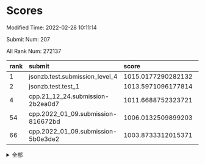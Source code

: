 # Scores

Modified Time: 2022-02-28 10:11:14

Submit Num: 207

All Rank Num: 272137

| rank |               submit               |       score        |       sigma        | pk_num |
| :--- | :--------------------------------- | :----------------- | :----------------- | :----- |
| 1    | jsonzb.test.submission_level_4     | 1015.0177290282132 | 0.8255200777579045 | 5261   |
| 2    | jsonzb.test.test_1                 | 1013.5971096177814 | 0.8347440792724053 | 5260   |
| 4    | cpp.21_12_24.submission-2b2ea0d7   | 1011.6688752323721 | 0.7904221784588237 | 5258   |
| 54   | cpp.2022_01_09.submission-816672bd | 1006.0132509899203 | 0.7237785306500202 | 5264   |
| 66   | cpp.2022_01_09.submission-5b0e3de2 | 1003.8733312015371 | 0.7079198497168093 | 5256   |


<details>
<summary>全部</summary>

| rank |                 submit                 |       score        |       sigma        | pk_num |
| :--- | :------------------------------------- | :----------------- | :----------------- | :----- |
| 1    | jsonzb.test.submission_level_4         | 1015.0177290282132 | 0.8255200777579045 | 5261   |
| 2    | jsonzb.test.test_1                     | 1013.5971096177814 | 0.8347440792724053 | 5260   |
| 3    | gobigger.level_3.submission_level_3_22 | 1011.9459590333524 | 0.7717768425307658 | 5260   |
| 4    | cpp.21_12_24.submission-2b2ea0d7       | 1011.6688752323721 | 0.7904221784588237 | 5258   |
| 5    | gobigger.level_3.submission_level_3_15 | 1011.2401086254889 | 0.76058235277623   | 5258   |
| 6    | gobigger.level_3.submission_level_3_0  | 1011.1849015616792 | 0.7595901939964845 | 5258   |
| 7    | gobigger.level_3.submission_level_3_42 | 1011.0554807476203 | 0.7498357317992935 | 5259   |
| 8    | gobigger.level_3.submission_level_3_6  | 1011.042787823276  | 0.7566586631372396 | 5257   |
| 9    | gobigger.level_3.submission_level_3_28 | 1010.7414263740857 | 0.750277006994168  | 5256   |
| 10   | gobigger.level_3.submission_level_3_39 | 1010.7370653017371 | 0.7689868556292068 | 5258   |
| 11   | gobigger.level_3.submission_level_3_5  | 1010.7052638910948 | 0.7654540930822857 | 5262   |
| 12   | gobigger.level_3.submission_level_3_29 | 1010.6549195641096 | 0.7482938970923271 | 5256   |
| 13   | gobigger.level_3.submission_level_3_30 | 1010.6155790144701 | 0.7565748117422254 | 5261   |
| 14   | gobigger.level_3.submission_level_3_16 | 1010.5636214414701 | 0.7559270297841979 | 5259   |
| 15   | gobigger.level_3.submission_level_3_3  | 1010.5378276469597 | 0.7718767129674456 | 5259   |
| 16   | gobigger.level_3.submission_level_3_37 | 1010.5231166819963 | 0.7658803581445537 | 5265   |
| 17   | gobigger.level_3.submission_level_3_33 | 1010.511095513058  | 0.776890170866358  | 5256   |
| 18   | gobigger.level_3.submission_level_3_41 | 1010.4869487409782 | 0.7397633617494613 | 5261   |
| 19   | gobigger.level_3.submission_level_3_34 | 1010.4720629111129 | 0.7329303419008073 | 5258   |
| 20   | gobigger.level_3.submission_level_3_36 | 1010.4033005747817 | 0.7788318523666616 | 5259   |
| 21   | gobigger.level_3.submission_level_3_20 | 1010.3891974643168 | 0.761544085692765  | 5258   |
| 22   | gobigger.level_3.submission_level_3_24 | 1010.3478567955764 | 0.7364455623924869 | 5259   |
| 23   | gobigger.level_3.submission_level_3_31 | 1010.3374697946866 | 0.7952834140990054 | 5262   |
| 24   | gobigger.level_3.submission_level_3_48 | 1010.3316363054809 | 0.750561279466813  | 5257   |
| 25   | gobigger.level_3.submission_level_3_17 | 1010.3239970838509 | 0.7460432928036884 | 5256   |
| 26   | gobigger.level_3.submission_level_3_8  | 1010.3231675741653 | 0.7595085777934387 | 5263   |
| 27   | gobigger.level_3.submission_level_3_38 | 1010.31363485398   | 0.756059816803841  | 5264   |
| 28   | gobigger.level_3.submission_level_3_46 | 1010.2756616934655 | 0.7432295138647629 | 5262   |
| 29   | gobigger.level_3.submission_level_3_19 | 1010.2667826227146 | 0.762051765430392  | 5260   |
| 30   | gobigger.level_3.submission_level_3_40 | 1010.2277499758914 | 0.7530416705773267 | 5256   |
| 31   | gobigger.level_3.submission_level_3_35 | 1010.0738200884751 | 0.7613594544205631 | 5258   |
| 32   | gobigger.level_3.submission_level_3_23 | 1010.0222177124457 | 0.7500241978467554 | 5255   |
| 33   | gobigger.level_3.submission_level_3_25 | 1010.0159741667775 | 0.7507876320827883 | 5257   |
| 34   | gobigger.level_3.submission_level_3_18 | 1009.9898211064454 | 0.7772074473730477 | 5259   |
| 35   | gobigger.level_3.submission_level_3_1  | 1009.9387071644701 | 0.7655497466046535 | 5258   |
| 36   | gobigger.level_3.submission_level_3_44 | 1009.8770619814794 | 0.748452135754075  | 5259   |
| 37   | gobigger.level_3.submission_level_3_13 | 1009.7486339120254 | 0.7689310445033067 | 5264   |
| 38   | gobigger.level_3.submission_level_3_11 | 1009.6629577311106 | 0.7383184790590468 | 5250   |
| 39   | gobigger.level_3.submission_level_3_45 | 1009.581665493284  | 0.7423322182985775 | 5257   |
| 40   | gobigger.level_3.submission_level_3_12 | 1009.5683531166965 | 0.7420807419812615 | 5255   |
| 41   | gobigger.level_3.submission_level_3_21 | 1009.5061778266747 | 0.7573095528227424 | 5254   |
| 42   | gobigger.level_3.submission_level_3_43 | 1009.4935745395138 | 0.749429796997831  | 5255   |
| 43   | gobigger.level_3.submission_level_3_49 | 1009.3467115350858 | 0.7347932663407573 | 5261   |
| 44   | gobigger.level_3.submission_level_3_14 | 1009.3099391729921 | 0.7515537121601439 | 5261   |
| 45   | gobigger.level_3.submission_level_3_2  | 1009.2361994194034 | 0.7506287767364679 | 5256   |
| 46   | gobigger.level_3.submission_level_3_4  | 1009.2045287162472 | 0.749273881882904  | 5258   |
| 47   | gobigger.level_3.submission_level_3_27 | 1009.1287859080717 | 0.769106579631043  | 5260   |
| 48   | gobigger.level_3.submission_level_3_47 | 1009.1245628978702 | 0.7670103946476698 | 5256   |
| 49   | gobigger.level_3.submission_level_3_26 | 1009.0451186559203 | 0.7473759973858835 | 5260   |
| 50   | gobigger.level_3.submission_level_3_10 | 1009.0239155640222 | 0.7325468673165598 | 5257   |
| 51   | gobigger.level_3.submission_level_3_32 | 1008.9166494166504 | 0.7486257265530237 | 5258   |
| 52   | gobigger.level_3.submission_level_3_9  | 1008.269312476995  | 0.7413039297747146 | 5256   |
| 53   | gobigger.level_3.submission_level_3_7  | 1007.6794063859462 | 0.7330622128929883 | 5260   |
| 54   | cpp.2022_01_09.submission-816672bd     | 1006.0132509899203 | 0.7237785306500202 | 5264   |
| 55   | gobigger.level_1.submission_level_1_32 | 1005.0786942915294 | 0.714333102231269  | 5257   |
| 56   | gobigger.level_1.submission_level_1_14 | 1005.0548721792452 | 0.7266235246008768 | 5261   |
| 57   | gobigger.level_1.submission_level_1_35 | 1004.774475871205  | 0.7276592080479508 | 5257   |
| 58   | gobigger.level_1.submission_level_1_45 | 1004.2626555195479 | 0.719203236099663  | 5258   |
| 59   | gobigger.level_1.submission_level_1_37 | 1004.0456054285562 | 0.7306325571755715 | 5264   |
| 60   | gobigger.level_1.submission_level_1_7  | 1003.9855938192474 | 0.7095564914712504 | 5255   |
| 61   | gobigger.level_1.submission_level_1_10 | 1003.9788085625308 | 0.7244787167600713 | 5263   |
| 62   | gobigger.level_1.submission_level_1_44 | 1003.9509528270545 | 0.7103711407094702 | 5261   |
| 63   | gobigger.level_1.submission_level_1_46 | 1003.9450661998306 | 0.7119898691273226 | 5265   |
| 64   | gobigger.level_1.submission_level_1_41 | 1003.9162978567529 | 0.7180282681467216 | 5257   |
| 65   | gobigger.level_1.submission_level_1_47 | 1003.9011810599028 | 0.7215456672721982 | 5260   |
| 66   | cpp.2022_01_09.submission-5b0e3de2     | 1003.8733312015371 | 0.7079198497168093 | 5256   |
| 67   | gobigger.level_1.submission_level_1_11 | 1003.7634736539784 | 0.7220929869914938 | 5257   |
| 68   | gobigger.level_1.submission_level_1_9  | 1003.7151501433297 | 0.7158528079255364 | 5257   |
| 69   | gobigger.level_1.submission_level_1_43 | 1003.7063908716019 | 0.7257363480298894 | 5254   |
| 70   | gobigger.level_1.submission_level_1_30 | 1003.7047191551474 | 0.7233062087717242 | 5266   |
| 71   | gobigger.level_1.submission_level_1_0  | 1003.7024881355251 | 0.7195502983808183 | 5258   |
| 72   | gobigger.level_1.submission_level_1_8  | 1003.6754424714765 | 0.7112671361448214 | 5260   |
| 73   | gobigger.level_1.submission_level_1_49 | 1003.5972422195226 | 0.7214868881842091 | 5261   |
| 74   | gobigger.level_1.submission_level_1_39 | 1003.5907231970677 | 0.7131925412252994 | 5261   |
| 75   | gobigger.level_1.submission_level_1_40 | 1003.5825523173222 | 0.7208353598851893 | 5257   |
| 76   | gobigger.level_1.submission_level_1_17 | 1003.5192312880836 | 0.7198207581360284 | 5262   |
| 77   | gobigger.level_1.submission_level_1_36 | 1003.5024101107391 | 0.7286246296092451 | 5261   |
| 78   | gobigger.level_1.submission_level_1_3  | 1003.4615609882173 | 0.7233211881858385 | 5259   |
| 79   | gobigger.level_1.submission_level_1_19 | 1003.4297209262512 | 0.712963573283935  | 5259   |
| 80   | gobigger.level_1.submission_level_1_31 | 1003.4285336406858 | 0.721993735549162  | 5257   |
| 81   | gobigger.level_1.submission_level_1_22 | 1003.3944231468315 | 0.7205673647364566 | 5261   |
| 82   | gobigger.level_1.submission_level_1_18 | 1003.2861919668404 | 0.7136113531809961 | 5261   |
| 83   | gobigger.level_1.submission_level_1_24 | 1003.2640772295634 | 0.7162910655895678 | 5259   |
| 84   | gobigger.level_1.submission_level_1_29 | 1003.1905931749552 | 0.7301229639587747 | 5259   |
| 85   | gobigger.level_1.submission_level_1_48 | 1003.10772976454   | 0.7153657927762196 | 5262   |
| 86   | gobigger.level_1.submission_level_1_33 | 1003.1066840844144 | 0.7085621758589333 | 5260   |
| 87   | gobigger.level_1.submission_level_1_25 | 1003.0492835593609 | 0.7025290863585664 | 5261   |
| 88   | gobigger.level_1.submission_level_1_42 | 1002.8896421411486 | 0.7128195853990899 | 5260   |
| 89   | gobigger.level_1.submission_level_1_2  | 1002.8824088486622 | 0.717648036873193  | 5259   |
| 90   | gobigger.level_1.submission_level_1_12 | 1002.86273797565   | 0.7226711123340069 | 5257   |
| 91   | gobigger.level_1.submission_level_1_13 | 1002.6382352981472 | 0.7118554544082372 | 5262   |
| 92   | gobigger.level_1.submission_level_1_6  | 1002.6156123758003 | 0.7186597296870825 | 5256   |
| 93   | gobigger.level_1.submission_level_1_4  | 1002.5797586875776 | 0.707641206734549  | 5259   |
| 94   | gobigger.level_1.submission_level_1_15 | 1002.563565252056  | 0.7139231445019631 | 5260   |
| 95   | gobigger.level_1.submission_level_1_20 | 1002.5252011476691 | 0.7181446675879225 | 5263   |
| 96   | gobigger.level_1.submission_level_1_27 | 1002.5215086474959 | 0.7159403193588809 | 5258   |
| 97   | gobigger.level_1.submission_level_1_23 | 1002.5037936061674 | 0.7134810072435935 | 5264   |
| 98   | gobigger.level_1.submission_level_1_26 | 1002.4909321335048 | 0.7107189456434057 | 5264   |
| 99   | gobigger.level_1.submission_level_1_34 | 1002.4618001747733 | 0.7119218163809348 | 5262   |
| 100  | gobigger.level_1.submission_level_1_16 | 1002.4291479675902 | 0.7143220963866218 | 5260   |
| 101  | gobigger.level_1.submission_level_1_38 | 1002.4084891687861 | 0.7079191256537811 | 5262   |
| 102  | gobigger.level_1.submission_level_1_5  | 1002.135108032932  | 0.7231034734602062 | 5258   |
| 103  | gobigger.level_1.submission_level_1_28 | 1002.1160473181661 | 0.7275144246116226 | 5257   |
| 104  | gobigger.level_1.submission_level_1_1  | 1002.0663420526308 | 0.7185470909378278 | 5256   |
| 105  | gobigger.level_1.submission_level_1_21 | 1001.9924722381746 | 0.7146248234118279 | 5256   |
| 106  | gobigger.random.submission_random_5    | 997.8691577722045  | 0.7089768441899853 | 5258   |
| 107  | gobigger.random.submission_random_25   | 997.1706355754089  | 0.7170903962093559 | 5260   |
| 108  | gobigger.random.submission_random_20   | 997.1339278415733  | 0.692805183228063  | 5260   |
| 109  | gobigger.random.submission_random_15   | 996.9170026995099  | 0.7270497252710438 | 5261   |
| 110  | gobigger.random.submission_random_17   | 996.8756693337556  | 0.7209991382520728 | 5253   |
| 111  | gobigger.random.submission_random_37   | 996.8738610555815  | 0.7061778790517603 | 5263   |
| 112  | gobigger.random.submission_random_18   | 996.8177225820849  | 0.7106224824337484 | 5258   |
| 113  | gobigger.random.submission_random_45   | 996.8042798424399  | 0.7188061801736206 | 5256   |
| 114  | gobigger.random.submission_random_12   | 996.7580976683541  | 0.7136807827647038 | 5262   |
| 115  | gobigger.random.submission_random_10   | 996.7236508403863  | 0.7299952811862339 | 5262   |
| 116  | gobigger.random.submission_random_1    | 996.7033089638319  | 0.7076523045220299 | 5259   |
| 117  | gobigger.random.submission_random_2    | 996.655800414322   | 0.715374153528801  | 5258   |
| 118  | gobigger.random.submission_random_33   | 996.4595050041722  | 0.702785382256407  | 5263   |
| 119  | gobigger.random.submission_random_27   | 996.3984576925088  | 0.7170181887405053 | 5260   |
| 120  | gobigger.random.submission_random_36   | 996.3946683175687  | 0.7161502447677144 | 5260   |
| 121  | gobigger.random.submission_random_23   | 996.3038917298506  | 0.6981862180755638 | 5258   |
| 122  | gobigger.random.submission_random_24   | 996.2946985928179  | 0.7124049442279384 | 5256   |
| 123  | gobigger.random.submission_random_43   | 996.2360285231294  | 0.7185602645121228 | 5260   |
| 124  | gobigger.random.submission_random_9    | 996.2181913474303  | 0.7053691703104952 | 5261   |
| 125  | gobigger.random.submission_random_29   | 996.1714487079081  | 0.7092082732528292 | 5261   |
| 126  | gobigger.random.submission_random_16   | 996.1683863289547  | 0.7051049463727154 | 5260   |
| 127  | gobigger.random.submission_random_46   | 996.1550641085624  | 0.7014523587105235 | 5262   |
| 128  | gobigger.random.submission_random_40   | 996.1062913648698  | 0.7069298824736747 | 5261   |
| 129  | gobigger.random.submission_random_35   | 996.0637635821006  | 0.7032102764518922 | 5262   |
| 130  | gobigger.random.submission_random_34   | 996.055330682991   | 0.7144307881910358 | 5259   |
| 131  | gobigger.random.submission_random_42   | 996.0185100667106  | 0.7026485098456986 | 5259   |
| 132  | gobigger.random.submission_random_21   | 995.9293717596266  | 0.7153297112976292 | 5258   |
| 133  | gobigger.random.submission_random_49   | 995.9086047872045  | 0.7031837137757412 | 5260   |
| 134  | gobigger.random.submission_random_39   | 995.9078760414543  | 0.7061910655748398 | 5257   |
| 135  | gobigger.random.submission_random_8    | 995.8959276500718  | 0.7059274254244792 | 5258   |
| 136  | gobigger.random.submission_random_26   | 995.8677848078092  | 0.7233657409802607 | 5257   |
| 137  | gobigger.random.submission_random_7    | 995.7470813662657  | 0.7172640657343703 | 5255   |
| 138  | gobigger.random.submission_random_47   | 995.7198470683301  | 0.701990138584863  | 5258   |
| 139  | gobigger.random.submission_random_30   | 995.6310050113021  | 0.7097755260204772 | 5263   |
| 140  | gobigger.random.submission_random_6    | 995.6180853983665  | 0.702787228772448  | 5255   |
| 141  | gobigger.random.submission_random_13   | 995.6099641131686  | 0.7179968907714165 | 5257   |
| 142  | gobigger.random.submission_random_0    | 995.5877353466493  | 0.7111644856221478 | 5257   |
| 143  | gobigger.random.submission_random_11   | 995.5714786272666  | 0.7152894630568973 | 5258   |
| 144  | gobigger.random.submission_random_28   | 995.5661523166299  | 0.7089612723791763 | 5254   |
| 145  | gobigger.random.submission_random_48   | 995.5472426525278  | 0.7086653144490931 | 5256   |
| 146  | gobigger.random.submission_random_41   | 995.5319723850353  | 0.7097985270360039 | 5257   |
| 147  | gobigger.random.submission_random_19   | 995.4502050839916  | 0.7233376726921106 | 5258   |
| 148  | gobigger.random.submission_random_3    | 995.4195957529447  | 0.7197200643123428 | 5260   |
| 149  | gobigger.random.submission_random_44   | 995.2295002805587  | 0.715462227920807  | 5257   |
| 150  | gobigger.random.submission_random_32   | 995.2184430283438  | 0.7105544169071675 | 5256   |
| 151  | gobigger.random.submission_random_22   | 995.1138745363317  | 0.7184620990466388 | 5254   |
| 152  | gobigger.random.submission_random_31   | 995.0817179672786  | 0.7311633808079051 | 5258   |
| 153  | gobigger.random.submission_random_14   | 995.0270055821517  | 0.7182957835384898 | 5262   |
| 154  | gobigger.random.submission_random_38   | 994.8851591834766  | 0.7196908021814679 | 5259   |
| 155  | gobigger.random.submission_random_4    | 994.837281520991   | 0.7319088516569222 | 5253   |
| 156  | gobigger.level_2.submission_level_2_27 | 993.9441373604355  | 0.7382119459293996 | 5258   |
| 157  | gobigger.level_2.submission_level_2_12 | 993.6591272150356  | 0.7385277682280722 | 5260   |
| 158  | gobigger.level_2.submission_level_2_44 | 993.6026906024246  | 0.7596330194006758 | 5256   |
| 159  | gobigger.level_2.submission_level_2_34 | 993.5459266601725  | 0.7446312633372876 | 5256   |
| 160  | gobigger.level_2.submission_level_2_37 | 993.4538014020152  | 0.7340600641197892 | 5256   |
| 161  | gobigger.level_2.submission_level_2_23 | 993.1874659300294  | 0.7335054655581114 | 5261   |
| 162  | gobigger.level_2.submission_level_2_43 | 993.0833594113844  | 0.7262405036662014 | 5258   |
| 163  | gobigger.level_2.submission_level_2_31 | 992.976795046122   | 0.7500281278735702 | 5260   |
| 164  | gobigger.level_2.submission_level_2_20 | 992.9274985947737  | 0.7319889417596372 | 5266   |
| 165  | gobigger.level_2.submission_level_2_15 | 992.8040353148074  | 0.7682359197909118 | 5259   |
| 166  | gobigger.level_2.submission_level_2_24 | 992.7514712883428  | 0.7454241108133588 | 5252   |
| 167  | gobigger.level_2.submission_level_2_33 | 992.7449841136311  | 0.7383851092492402 | 5251   |
| 168  | gobigger.level_2.submission_level_2_28 | 992.7423717587163  | 0.7320943556003073 | 5256   |
| 169  | gobigger.level_2.submission_level_2_48 | 992.6898148117405  | 0.7508804918086199 | 5259   |
| 170  | gobigger.level_2.submission_level_2_25 | 992.592732192858   | 0.7435217750158647 | 5256   |
| 171  | gobigger.level_2.submission_level_2_21 | 992.4537223541585  | 0.7281341222090494 | 5262   |
| 172  | gobigger.level_2.submission_level_2_14 | 992.2234162799854  | 0.7445083716841895 | 5260   |
| 173  | gobigger.level_2.submission_level_2_30 | 992.1439947024764  | 0.7473732974957386 | 5255   |
| 174  | gobigger.level_2.submission_level_2_39 | 992.0964028254663  | 0.7393771864840026 | 5256   |
| 175  | gobigger.level_2.submission_level_2_6  | 992.0721809286089  | 0.746524337604356  | 5262   |
| 176  | gobigger.level_2.submission_level_2_22 | 992.0707312270416  | 0.7645841227018007 | 5260   |
| 177  | gobigger.level_2.submission_level_2_0  | 991.9831014332036  | 0.7588315249410669 | 5262   |
| 178  | gobigger.level_2.submission_level_2_11 | 991.884411840477   | 0.7339999957788705 | 5261   |
| 179  | gobigger.level_2.submission_level_2_38 | 991.8829344699345  | 0.7465323281527841 | 5252   |
| 180  | gobigger.level_2.submission_level_2_5  | 991.8558443552965  | 0.7494560487779214 | 5258   |
| 181  | gobigger.level_2.submission_level_2_18 | 991.8524909574986  | 0.7392392666362214 | 5254   |
| 182  | gobigger.level_2.submission_level_2_3  | 991.8120718637607  | 0.7446108902041264 | 5255   |
| 183  | gobigger.level_2.submission_level_2_40 | 991.8019856832867  | 0.7443494867508571 | 5264   |
| 184  | gobigger.level_2.submission_level_2_35 | 991.8014568352597  | 0.7618896011756325 | 5258   |
| 185  | gobigger.level_2.submission_level_2_7  | 991.6189088743051  | 0.7296297641531634 | 5259   |
| 186  | gobigger.level_2.submission_level_2_29 | 991.5829135963719  | 0.7634028913141675 | 5261   |
| 187  | gobigger.level_2.submission_level_2_4  | 991.5786106452222  | 0.7532284683444825 | 5260   |
| 188  | gobigger.level_2.submission_level_2_19 | 991.5549806281115  | 0.7330040451537925 | 5259   |
| 189  | gobigger.level_2.submission_level_2_13 | 991.5121500944493  | 0.7354869300616655 | 5257   |
| 190  | gobigger.level_2.submission_level_2_49 | 991.2667886543506  | 0.7611329691321541 | 5253   |
| 191  | gobigger.level_2.submission_level_2_10 | 991.1307120444102  | 0.7727295553759361 | 5255   |
| 192  | gobigger.level_2.submission_level_2_46 | 991.1262577154474  | 0.7566867015230266 | 5255   |
| 193  | gobigger.level_2.submission_level_2_42 | 991.0965206653003  | 0.751899213659168  | 5260   |
| 194  | gobigger.level_2.submission_level_2_26 | 991.0149275946505  | 0.7559761572067004 | 5259   |
| 195  | gobigger.level_2.submission_level_2_32 | 991.0140449962629  | 0.7749852787110495 | 5260   |
| 196  | gobigger.level_2.submission_level_2_16 | 990.9946894640568  | 0.7768454748784602 | 5260   |
| 197  | gobigger.level_2.submission_level_2_41 | 990.9705634226837  | 0.7552088575650296 | 5259   |
| 198  | gobigger.level_2.submission_level_2_17 | 990.9257734727001  | 0.7400609479069467 | 5260   |
| 199  | gobigger.level_2.submission_level_2_1  | 990.9041578907392  | 0.7647042504561212 | 5258   |
| 200  | gobigger.level_2.submission_level_2_36 | 990.8717205907116  | 0.75433467622858   | 5253   |
| 201  | gobigger.level_2.submission_level_2_8  | 990.6532908530447  | 0.7534133087190713 | 5255   |
| 202  | gobigger.level_2.submission_level_2_47 | 990.6425779082485  | 0.7715797081298468 | 5263   |
| 203  | gobigger.level_2.submission_level_2_2  | 990.159678655626   | 0.7785919354517976 | 5255   |
| 204  | gobigger.level_2.submission_level_2_45 | 990.142571860835   | 0.7555164853055817 | 5260   |
| 205  | gobigger.level_2.submission_level_2_9  | 989.650573152796   | 0.7765049342151777 | 5257   |
| 206  | gobigger.none.submission_none_0        | 977.0128260708049  | 1.3277604521644286 | 5257   |
| 207  | gobigger.none.submission_none_1        | 974.1393570125704  | 1.5436513476590246 | 5259   |

</details>